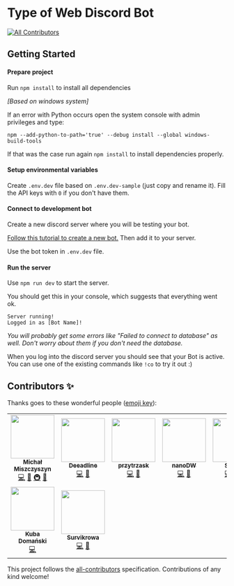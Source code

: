 # Type of Web Discord Bot

<!-- ALL-CONTRIBUTORS-BADGE:START - Do not remove or modify this section -->

[![All Contributors](https://img.shields.io/badge/all_contributors-9-orange.svg?style=flat-square)](#contributors-)

<!-- ALL-CONTRIBUTORS-BADGE:END -->

## Getting Started

#### Prepare project

Run `npm install` to install all dependencies

_[Based on windows system]_

If an error with Python occurs open the system console with admin privileges and type:

```
npm --add-python-to-path='true' --debug install --global windows-build-tools
```

If that was the case run again `npm install` to install dependencies properly.

#### Setup environmental variables

Create `.env.dev` file based on `.env.dev-sample` (just copy and rename it). Fill the API keys with `0` if you don't have them.

#### Connect to development bot

Create a new discord server where you will be testing your bot.

[Follow this tutorial to create a new bot.](https://github.com/reactiflux/discord-irc/wiki/Creating-a-discord-bot-&-getting-a-token) Then add it to your server.

Use the bot token in `.env.dev` file.

#### Run the server

Use `npm run dev` to start the server.

You should get this in your console, which suggests that everything went ok.

```
Server running!
Logged in as [Bot Name]!
```

_You will probably get some errors like "Failed to connect to database" as well. Don't worry about them if you don't need the database._

When you log into the discord server you should see that your Bot is active.
You can use one of the existing commands like `!co` to try it out :)

## Contributors ✨

Thanks goes to these wonderful people ([emoji key](https://allcontributors.org/docs/en/emoji-key)):

<!-- ALL-CONTRIBUTORS-LIST:START - Do not remove or modify this section -->
<!-- prettier-ignore-start -->
<!-- markdownlint-disable -->
<table>
  <tr>
    <td align="center"><a href="https://typeofweb.com"><img src="https://avatars0.githubusercontent.com/u/1338731?v=4" width="100px;" alt=""/><br /><sub><b>Michał Miszczyszyn</b></sub></a><br /><a href="https://github.com/typeofweb/typeofweb-discord-bot/commits?author=mmiszy" title="Code">💻</a> <a href="#ideas-mmiszy" title="Ideas, Planning, & Feedback">🤔</a> <a href="#infra-mmiszy" title="Infrastructure (Hosting, Build-Tools, etc)">🚇</a> <a href="https://github.com/typeofweb/typeofweb-discord-bot/pulls?q=is%3Apr+reviewed-by%3Ammiszy" title="Reviewed Pull Requests">👀</a></td>
    <td align="center"><a href="https://github.com/Deeadline"><img src="https://avatars3.githubusercontent.com/u/26546280?v=4" width="100px;" alt=""/><br /><sub><b>Deeadline</b></sub></a><br /><a href="https://github.com/typeofweb/typeofweb-discord-bot/commits?author=Deeadline" title="Code">💻</a> <a href="#ideas-Deeadline" title="Ideas, Planning, & Feedback">🤔</a></td>
    <td align="center"><a href="http://trzasq.pl"><img src="https://avatars2.githubusercontent.com/u/20127089?v=4" width="100px;" alt=""/><br /><sub><b>przytrzask</b></sub></a><br /><a href="https://github.com/typeofweb/typeofweb-discord-bot/commits?author=przytrzask" title="Code">💻</a> <a href="#ideas-przytrzask" title="Ideas, Planning, & Feedback">🤔</a></td>
    <td align="center"><a href="https://github.com/nanoDW"><img src="https://avatars2.githubusercontent.com/u/37413661?v=4" width="100px;" alt=""/><br /><sub><b>nanoDW</b></sub></a><br /><a href="https://github.com/typeofweb/typeofweb-discord-bot/commits?author=nanoDW" title="Code">💻</a> <a href="#ideas-nanoDW" title="Ideas, Planning, & Feedback">🤔</a></td>
    <td align="center"><a href="https://github.com/Secrus"><img src="https://avatars2.githubusercontent.com/u/26322915?v=4" width="100px;" alt=""/><br /><sub><b>Secrus</b></sub></a><br /><a href="https://github.com/typeofweb/typeofweb-discord-bot/commits?author=Secrus" title="Code">💻</a> <a href="#ideas-Secrus" title="Ideas, Planning, & Feedback">🤔</a> <a href="https://github.com/typeofweb/typeofweb-discord-bot/commits?author=Secrus" title="Documentation">📖</a></td>
    <td align="center"><a href="https://github.com/larto42"><img src="https://avatars3.githubusercontent.com/u/16961273?v=4" width="100px;" alt=""/><br /><sub><b>larto42</b></sub></a><br /><a href="https://github.com/typeofweb/typeofweb-discord-bot/commits?author=larto42" title="Documentation">📖</a></td>
    <td align="center"><a href="https://github.com/Razi91"><img src="https://avatars0.githubusercontent.com/u/5995454?v=4" width="100px;" alt=""/><br /><sub><b>jkonieczny</b></sub></a><br /><a href="https://github.com/typeofweb/typeofweb-discord-bot/commits?author=Razi91" title="Code">💻</a> <a href="#ideas-Razi91" title="Ideas, Planning, & Feedback">🤔</a> <a href="https://github.com/typeofweb/typeofweb-discord-bot/commits?author=Razi91" title="Tests">⚠️</a> <a href="#security-Razi91" title="Security">🛡️</a></td>
  </tr>
  <tr>
    <td align="center"><a href="https://github.com/D0man"><img src="https://avatars2.githubusercontent.com/u/22179216?v=4" width="100px;" alt=""/><br /><sub><b>Kuba Domański</b></sub></a><br /><a href="https://github.com/typeofweb/typeofweb-discord-bot/commits?author=D0man" title="Code">💻</a></td>
    <td align="center"><a href="https://github.com/Survikrowa"><img src="https://avatars2.githubusercontent.com/u/35381167?v=4" width="100px;" alt=""/><br /><sub><b>Survikrowa</b></sub></a><br /><a href="https://github.com/typeofweb/typeofweb-discord-bot/commits?author=Survikrowa" title="Code">💻</a> <a href="#ideas-Survikrowa" title="Ideas, Planning, & Feedback">🤔</a></td>
  </tr>
</table>

<!-- markdownlint-enable -->
<!-- prettier-ignore-end -->

<!-- ALL-CONTRIBUTORS-LIST:END -->

This project follows the [all-contributors](https://github.com/all-contributors/all-contributors) specification. Contributions of any kind welcome!
